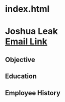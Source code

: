 # index.html

<h1>Joshua Leak <br/><a href="mailto:jlleak348@my.pittcc.edu">Email Link</a></h1>

<h2>Objective</h2>

<h2>Education</h2>

<h2>Employee History</h2>


